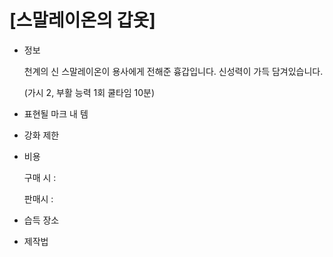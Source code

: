 # [스말레이온의 갑옷]

- 정보
    
    천계의 신 스말레이온이 용사에게 전해준 흉갑입니다. 신성력이 가득 담겨있습니다.
    
    (가시 2, 부활 능력 1회 쿨타임 10분)
    
- 표현될 마크 내 템
- 강화 제한
- 비용
    
    구매 시 : 
    
    판매시 : 
    
- 습득 장소
- 제작법